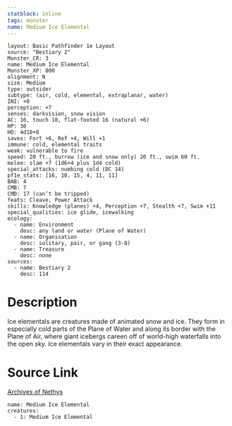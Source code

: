 ```yaml
---
statblock: inline
tags: monster
name: Medium Ice Elemental
---
```

```statblock
layout: Basic Pathfinder 1e Layout
source: "Bestiary 2"
Monster_CR: 3
name: Medium Ice Elemental
Monster_XP: 800
alignment: N
size: Medium
type: outsider
subtype: (air, cold, elemental, extraplanar, water)
INI: +0
perception: +7
senses: darkvision, snow vision
AC: 16, touch 10, flat-footed 16 (natural +6)
HP: 30
HD: 4d10+8
saves: Fort +6, Ref +4, Will +1
immune: cold, elemental traits
weak: vulnerable to fire
speed: 20 ft., burrow (ice and snow only) 20 ft., swim 60 ft.
melee: slam +7 (1d6+4 plus 1d4 cold)
special_attacks: numbing cold (DC 14)
pf1e_stats: [16, 10, 15, 4, 11, 11]
BAB: 4
CMB: 7
CMD: 17 (can’t be tripped)
feats: Cleave, Power Attack
skills: Knowledge (planes) +4, Perception +7, Stealth +7, Swim +11
special_qualities: ice glide, icewalking
ecology:
  - name: Environment
    desc: any land or water (Plane of Water)
  - name: Organisation
    desc: solitary, pair, or gang (3-8)
  - name: Treasure
    desc: none
sources:
  - name: Bestiary 2
    desc: 114
```
# Description
Ice elementals are creatures made of animated snow and ice. They form in especially cold parts of the Plane of Water and along its border with the Plane of Air, where giant icebergs careen off of world-high waterfalls into the open sky. Ice elementals vary in their exact appearance.
# Source Link
[Archives of Nethys](https://aonprd.com/MonsterDisplay.aspx?ItemName=Medium%20Ice%20Elemental)
```encounter-table
name: Medium Ice Elemental
creatures:
  - 1: Medium Ice Elemental
```
